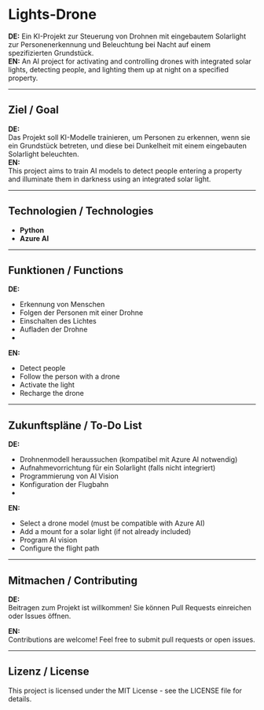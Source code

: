 # Lights-Drone  
**DE:** Ein KI-Projekt zur Steuerung von Drohnen mit eingebautem Solarlight zur Personenerkennung und Beleuchtung bei Nacht auf einem spezifizierten Grundstück.  
**EN:** An AI project for activating and controlling drones with integrated solar lights, detecting people, and lighting them up at night on a specified property.

---

## Ziel / Goal  
**DE:**  
Das Projekt soll KI-Modelle trainieren, um Personen zu erkennen, wenn sie ein Grundstück betreten, und diese bei Dunkelheit mit einem eingebauten Solarlight beleuchten.  
**EN:**  
This project aims to train AI models to detect people entering a property and illuminate them in darkness using an integrated solar light.

---

## Technologien / Technologies  
- **Python**  
- **Azure AI**  

---

## Funktionen / Functions  
**DE:**  
- Erkennung von Menschen  
- Folgen der Personen mit einer Drohne  
- Einschalten des Lichtes  
- Aufladen der Drohne
- 
**EN:**  
- Detect people  
- Follow the person with a drone  
- Activate the light  
- Recharge the drone  

---

## Zukunftspläne / To-Do List  
**DE:**  
- Drohnenmodell heraussuchen (kompatibel mit Azure AI notwendig)  
- Aufnahmevorrichtung für ein Solarlight (falls nicht integriert)  
- Programmierung von AI Vision  
- Konfiguration der Flugbahn
- 
**EN:**  
- Select a drone model (must be compatible with Azure AI)  
- Add a mount for a solar light (if not already included)  
- Program AI vision  
- Configure the flight path  

---

## Mitmachen / Contributing  
**DE:**  
Beitragen zum Projekt ist willkommen! Sie können Pull Requests einreichen oder Issues öffnen.  

**EN:**  
Contributions are welcome! Feel free to submit pull requests or open issues.  

---

## Lizenz / License  
This project is licensed under the MIT License - see the LICENSE file for details.
